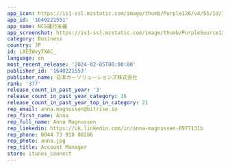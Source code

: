 ```yaml
---
app_icon: https://is1-ssl.mzstatic.com/image/thumb/Purple126/v4/55/1d/1d/551d1d64-78d6-b3ea-9f3b-1a99d97eb230/AppIcon-1x_U007emarketing-0-10-0-85-220.png/1024x1024bb.png
app_id: '1640221551'
app_name: NCS運行支援
app_screenshot: https://is1-ssl.mzstatic.com/image/thumb/PurpleSource126/v4/d9/08/7a/d9087ab5-8f81-0f7b-c122-014a68efef7e/0d8b020d-6752-4ee0-a8d2-05a954adb8ed_01__U30ed_U30b0_U30a4_U30f3_U524d_U30e1_U30cb_U30e5_U30fc_U753b_U9762.png/1242x2208bb.png
category: Business
country: JP
id: LXEIWvyTXAC_
language: en
most_recent_release: '2024-02-05T00:00:00'
publisher_id: '1640221553'
publisher_name: 日本カーソリューションズ株式会社
rank: '377'
release_count_in_past_year: '3'
release_count_in_past_year_category: 16
release_count_in_past_year_top_in_category: 21
rep_email: anna.magnussen@bitrise.io
rep_first_name: Anna
rep_full_name: Anna Magnussen
rep_linkedin: https://uk.linkedin.com/in/anna-magnussen-0977131b
rep_phone: 0044 73 918 00286
rep_photo: anna.jpg
rep_title: Account Manager
store: itunes_connect
---
```

